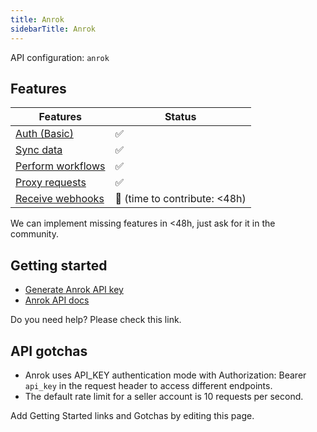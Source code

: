 ```yaml
---
title: Anrok
sidebarTitle: Anrok
---
```


API configuration: `anrok`

## Features

| Features | Status |
| - | - |
| [Auth (Basic)](/integrate/guides/authorize-an-api) | ✅ |
| [Sync data](https://terapi.gitbook.io/terapi-api-explorer/integrate/guides/sync-data-from-an-api) | ✅ |
| [Perform workflows](https://terapi.gitbook.io/terapi-api-explorer/integrate/guides/perform-workflows-with-an-api) | ✅ |
| [Proxy requests](https://terapi.gitbook.io/terapi-api-explorer/integrate/guides/proxy-requests-to-an-api) | ✅ |
| [Receive webhooks](https://terapi.gitbook.io/terapi-api-explorer/integrate/guides/receive-webhooks-from-an-api) | 🚫 (time to contribute: &lt;48h) |

We can implement missing features in &lt;48h, just ask for it in the community.

## Getting started

-   [Generate Anrok API key](https://apidocs.anrok.com/tutorials/#create-an-api-key)
-   [Anrok API docs](https://apidocs.anrok.com/#section/API-reference)

Do you need help? Please check this link.

## API gotchas

- Anrok uses API_KEY authentication mode with Authorization: Bearer `api_key` in the request header to access different endpoints.
- The default rate limit for a seller account is 10 requests per second.

Add Getting Started links and Gotchas by editing this page.

